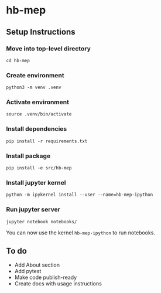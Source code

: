 # hb-mep

## Setup Instructions

### Move into top-level directory
```
cd hb-mep

```

### Create environment
```
python3 -m venv .venv

```

### Activate environment
```
source .venv/bin/activate

```

### Install dependencies
```
pip install -r requirements.txt

```

### Install package
```
pip install -e src/hb-mep

```

### Install jupyter kernel
```
python -m ipykernel install --user --name=hb-mep-ipython

```

### Run jupyter server
```
jupyter notebook notebooks/

```

You can now use the kernel `hb-mep-ipython` to run notebooks.

## To do

- Add About section
- Add pytest
- Make code publish-ready
- Create docs with usage instructions